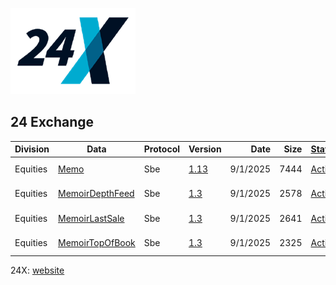 [![24X](https://github.com/Open-Markets-Initiative/Directory/blob/main/Organizations/24X/Images/Logo.png)](https://24exchange.com)


## 24 Exchange

| Division | Data | Protocol | Version | Date | Size | [Status][Omi.Glossary.Status] | [Testing][Omi.Glossary.Testing] | Specification |
| --- | --- | --- | --- | ---: | ---: | --- | --- | --- |
| Equities | [Memo][24X.Equities.Memo.Sbe.v1.13.Dissector] | Sbe | [1.13][24X.Equities.Memo.Sbe.v1.13.Dissector] | 9/1/2025 | 7444 | [Active][Omi.Glossary.Status.Active] | [Beta][Omi.Glossary.Testing.Beta] | [url][24X.Equities.Memo.Sbe.v1.13.Url] - [pdf][24X.Equities.Memo.Sbe.v1.13.Pdf] - [xml][24X.Equities.Memo.Sbe.v1.13.Xml] |
| Equities | [MemoirDepthFeed][24X.Equities.MemoirDepthFeed.Sbe.v1.3.Dissector] | Sbe | [1.3][24X.Equities.MemoirDepthFeed.Sbe.v1.3.Dissector] | 9/1/2025 | 2578 | [Active][Omi.Glossary.Status.Active] | [Beta][Omi.Glossary.Testing.Beta] | [url][24X.Equities.MemoirDepthFeed.Sbe.v1.3.Url] - [pdf][24X.Equities.MemoirDepthFeed.Sbe.v1.3.Pdf] - [xml][24X.Equities.MemoirDepthFeed.Sbe.v1.3.Xml] |
| Equities | [MemoirLastSale][24X.Equities.MemoirLastSale.Sbe.v1.3.Dissector] | Sbe | [1.3][24X.Equities.MemoirLastSale.Sbe.v1.3.Dissector] | 9/1/2025 | 2641 | [Active][Omi.Glossary.Status.Active] | [Verified][Omi.Glossary.Testing.Verified] | [url][24X.Equities.MemoirLastSale.Sbe.v1.3.Url] - [pdf][24X.Equities.MemoirLastSale.Sbe.v1.3.Pdf] - [xml][24X.Equities.MemoirLastSale.Sbe.v1.3.Xml] |
| Equities | [MemoirTopOfBook][24X.Equities.MemoirTopOfBook.Sbe.v1.3.Dissector] | Sbe | [1.3][24X.Equities.MemoirTopOfBook.Sbe.v1.3.Dissector] | 9/1/2025 | 2325 | [Active][Omi.Glossary.Status.Active] | [Beta][Omi.Glossary.Testing.Beta] | [url][24X.Equities.MemoirTopOfBook.Sbe.v1.3.Url] - [pdf][24X.Equities.MemoirTopOfBook.Sbe.v1.3.Pdf] - [xml][24X.Equities.MemoirTopOfBook.Sbe.v1.3.Xml] |


24X: [website](https://24exchange.com "Go to 24 Exchange")


[Omi.Glossary.Status]: https://github.com/Open-Markets-Initiative/Directory/blob/main/Glossary/Status.md "Protocol Deployment Status"
[Omi.Glossary.Status.Active]: https://github.com/Open-Markets-Initiative/Directory/blob/main/Glossary/Status.md "Deployment Status: Protocol is in active production"
[Omi.Glossary.Status.Deprecated]: https://github.com/Open-Markets-Initiative/Directory/blob/main/Glossary/Status.md "Deployment Status: Protocol is no longer in active use"
[Omi.Glossary.Status.Future]: https://github.com/Open-Markets-Initiative/Directory/blob/main/Glossary/Status.md "Deployment Status: Protocol is not yet deployed to an active production environment"
[Omi.Glossary.Status.Unknown]: https://github.com/Open-Markets-Initiative/Directory/blob/main/Glossary/Status.md "Deployment Status: Protocol deployment status is unknown"
[Omi.Glossary.Status.Header]: https://github.com/Open-Markets-Initiative/Directory/blob/main/Glossary/Status.md "Deployment Status: Header only protocol provided for debugging"
[Omi.Glossary.Testing]: https://github.com/Open-Markets-Initiative/Directory/blob/main/Glossary/Testing.md "Protocol Testing Status"
[Omi.Glossary.Testing.Verified]: https://github.com/Open-Markets-Initiative/Directory/blob/main/Glossary/Testing.md "Testing Status: Protocol has been tested on live data"
[Omi.Glossary.Testing.Incomplete]: https://github.com/Open-Markets-Initiative/Directory/blob/main/Glossary/Testing.md "Testing Status: Protocol has been tested on live data but contains known issues"
[Omi.Glossary.Testing.Beta]: https://github.com/Open-Markets-Initiative/Directory/blob/main/Glossary/Testing.md "Testing Status: Protocol has not been tested and structure is speculative"
[Omi.Glossary.Testing.Untested]: https://github.com/Open-Markets-Initiative/Directory/blob/main/Glossary/Testing.md "Testing Status: Protocol has not been tested on live data"

[24X.Equities.Memo.Sbe.v1.13.Dissector]: https://github.com/Open-Markets-Initiative/wireshark-lua/blob/main/24X/24X_Equities_Memo_Sbe_v1_13_Dissector.lua "24X Equities Memo Sbe v1.13 Wireshark Dissector"
[24X.Equities.Memo.Sbe.v1.13.Url]: https://equities.24exchange.com/exchange "24 Exchange 1.13 Url"
[24X.Equities.Memo.Sbe.v1.13.Pdf]: https://github.com/Open-Markets-Initiative/Directory/blob/main/Organizations/24X/Specifications/Equities/Memo/24X.Equities.Memo.Sbe.v1.13.pdf "24 Exchange 1.13 Pdf"
[24X.Equities.Memo.Sbe.v1.13.Xml]: https://github.com/Open-Markets-Initiative/Directory/blob/main/Organizations/24X/Specifications/Equities/Memo/24X.Equities.Memo.Sbe.v1.13.xml "24 Exchange 1.13 Xml"
[24X.Equities.MemoirDepthFeed.Sbe.v1.3.Dissector]: https://github.com/Open-Markets-Initiative/wireshark-lua/blob/main/24X/24X_Equities_MemoirDepthFeed_Sbe_v1_3_Dissector.lua "24X Equities MemoirDepthFeed Sbe v1.3 Wireshark Dissector"
[24X.Equities.MemoirDepthFeed.Sbe.v1.3.Url]: https://equities.24exchange.com/exchange "24 Exchange 1.3 Url"
[24X.Equities.MemoirDepthFeed.Sbe.v1.3.Pdf]: https://github.com/Open-Markets-Initiative/Directory/blob/main/Organizations/24X/Specifications/Equities/MemoirDepth/24X.Equities.MemoirDepthFeed.Sbe.v1.3.pdf "24 Exchange 1.3 Pdf"
[24X.Equities.MemoirDepthFeed.Sbe.v1.3.Xml]: https://github.com/Open-Markets-Initiative/Directory/blob/main/Organizations/24X/Specifications/Equities/MemoirDepth/24X.Equities.MemoirDepthFeed.Sbe.v1.3.xml "24 Exchange 1.3 Xml"
[24X.Equities.MemoirLastSale.Sbe.v1.3.Dissector]: https://github.com/Open-Markets-Initiative/wireshark-lua/blob/main/24X/24X_Equities_MemoirLastSale_Sbe_v1_3_Dissector.lua "24X Equities MemoirLastSale Sbe v1.3 Wireshark Dissector"
[24X.Equities.MemoirLastSale.Sbe.v1.3.Url]: https://equities.24exchange.com/exchange "24 Exchange 1.3 Url"
[24X.Equities.MemoirLastSale.Sbe.v1.3.Pdf]: https://github.com/Open-Markets-Initiative/Directory/blob/main/Organizations/24X/Specifications/Equities/MemoirLastSale/24X.Equities.MemoirLastSale.Sbe.v1.3.pdf "24 Exchange 1.3 Pdf"
[24X.Equities.MemoirLastSale.Sbe.v1.3.Xml]: https://github.com/Open-Markets-Initiative/Directory/blob/main/Organizations/24X/Specifications/Equities/MemoirLastSale/24X.Equities.MemoirLastSale.Sbe.v1.3.xml "24 Exchange 1.3 Xml"
[24X.Equities.MemoirTopOfBook.Sbe.v1.3.Dissector]: https://github.com/Open-Markets-Initiative/wireshark-lua/blob/main/24X/24X_Equities_MemoirTopOfBook_Sbe_v1_3_Dissector.lua "24X Equities MemoirTopOfBook Sbe v1.3 Wireshark Dissector"
[24X.Equities.MemoirTopOfBook.Sbe.v1.3.Url]: https://equities.24exchange.com/exchange "24 Exchange 1.3 Url"
[24X.Equities.MemoirTopOfBook.Sbe.v1.3.Pdf]: https://github.com/Open-Markets-Initiative/Directory/blob/main/Organizations/24X/Specifications/Equities/MemoirTop/24X.Equities.MemoirTopOfBook.Sbe.v1.3.pdf "24 Exchange 1.3 Pdf"
[24X.Equities.MemoirTopOfBook.Sbe.v1.3.Xml]: https://github.com/Open-Markets-Initiative/Directory/blob/main/Organizations/24X/Specifications/Equities/MemoirTop/24X.Equities.MemoirTopOfBook.Sbe.v1.3.xml "24 Exchange 1.3 Xml"
